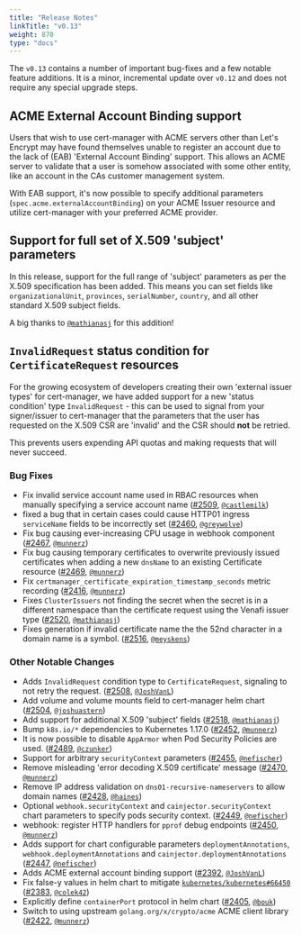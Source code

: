 ```yaml
---
title: "Release Notes"
linkTitle: "v0.13"
weight: 870
type: "docs"
---
```


The `v0.13` contains a number of important bug-fixes and a few notable feature additions. It is a minor, incremental
update over `v0.12` and does not require any special upgrade steps.

## ACME External Account Binding support

Users that wish to use cert-manager with ACME servers other than Let's Encrypt may have found themselves unable to
register an account due to the lack of (EAB) 'External Account Binding' support. This allows an ACME server to validate
that a user is somehow associated with some other entity, like an account in the CAs customer management system.

With EAB support, it's now possible to specify additional parameters (`spec.acme.externalAccountBinding`) on your ACME
Issuer resource and utilize cert-manager with your preferred ACME provider.

## Support for full set of X.509 'subject' parameters

In this release, support for the full range of 'subject' parameters as per the X.509 specification has been added.
This means you can set fields like `organizationalUnit`, `provinces`, `serialNumber`, `country`, and all other standard
X.509 subject fields.

A big thanks to [`@mathianasj`](https://github.com/mathianasj) for this addition!

## `InvalidRequest` status condition for `CertificateRequest` resources

For the growing ecosystem of developers creating their own 'external issuer types' for cert-manager, we have added
support for a new 'status condition' type `InvalidRequest` - this can be used to signal from your signer/issuer to
cert-manager that the parameters that the user has requested on the X.509 CSR are 'invalid' and the CSR should **not**
be retried.

This prevents users expending API quotas and making requests that will never succeed.

### Bug Fixes

- Fix invalid service account name used in RBAC resources when manually specifying a service account name ([#2509](https://github.com/jetstack/cert-manager/pull/2509), [`@castlemilk`](https://github.com/castlemilk))
- fixed a bug that in certain cases could cause HTTP01 ingress `serviceName` fields to be incorrectly set ([#2460](https://github.com/jetstack/cert-manager/pull/2460), [`@greywolve`](https://github.com/greywolve))
- Fix bug causing ever-increasing CPU usage in webhook component ([#2467](https://github.com/jetstack/cert-manager/pull/2467), [`@munnerz`](https://github.com/munnerz))
- Fix bug causing temporary certificates to overwrite previously issued certificates when adding a new `dnsName` to an existing Certificate resource ([#2469](https://github.com/jetstack/cert-manager/pull/2469), [`@munnerz`](https://github.com/munnerz))
- Fix `certmanager_certificate_expiration_timestamp_seconds` metric recording ([#2416](https://github.com/jetstack/cert-manager/pull/2416), [`@munnerz`](https://github.com/munnerz))
- Fixes `ClusterIssuers` not finding the secret when the secret is in a different namespace than the certificate request using the Venafi issuer type ([#2520](https://github.com/jetstack/cert-manager/pull/2520), [`@mathianasj`](https://github.com/mathianasj))
- Fixes generation if invalid certificate name the the 52nd character in a domain name is a symbol. ([#2516](https://github.com/jetstack/cert-manager/pull/2516), [`@meyskens`](https://github.com/meyskens))


### Other Notable Changes

- Adds `InvalidRequest` condition type to `CertificateRequest`, signaling to not retry the request. ([#2508](https://github.com/jetstack/cert-manager/pull/2508), [`@JoshVanL`](https://github.com/JoshVanL))
- Add volume and volume mounts field to cert-manager helm chart ([#2504](https://github.com/jetstack/cert-manager/pull/2504), [`@joshuastern`](https://github.com/joshuastern))
- Add support for additional X.509 'subject' fields ([#2518](https://github.com/jetstack/cert-manager/pull/2518), [`@mathianasj`](https://github.com/mathianasj))
- Bump `k8s.io/*` dependencies to Kubernetes 1.17.0 ([#2452](https://github.com/jetstack/cert-manager/pull/2452), [`@munnerz`](https://github.com/munnerz))
- It is now possible to disable `AppArmor` when Pod Security Policies are used. ([#2489](https://github.com/jetstack/cert-manager/pull/2489), [`@czunker`](https://github.com/czunker))
- Support for arbitrary `securityContext` parameters ([#2455](https://github.com/jetstack/cert-manager/pull/2455), [`@nefischer`](https://github.com/nefischer))
- Remove misleading 'error decoding X.509 certificate' message ([#2470](https://github.com/jetstack/cert-manager/pull/2470), [`@munnerz`](https://github.com/munnerz))
- Remove IP address validation on `dns01-recursive-nameservers` to allow domain names ([#2428](https://github.com/jetstack/cert-manager/pull/2428), [`@haines`](https://github.com/haines))
- Optional `webhook.securityContext` and `cainjector.securityContext` chart parameters to specify pods security context. ([#2449](https://github.com/jetstack/cert-manager/pull/2449), [`@nefischer`](https://github.com/nefischer))
- webhook: register HTTP handlers for `pprof` debug endpoints ([#2450](https://github.com/jetstack/cert-manager/pull/2450), [`@munnerz`](https://github.com/munnerz))
- Adds support for chart configurable parameters  `deploymentAnnotations`, `webhook.deploymentAnnotations` and `cainjector.deploymentAnnotations` ([#2447](https://github.com/jetstack/cert-manager/pull/2447), [`@nefischer`](https://github.com/nefischer))
- Adds ACME external account binding support ([#2392](https://github.com/jetstack/cert-manager/pull/2392), [`@JoshVanL`](https://github.com/JoshVanL))
- Fix false-y values in helm chart to mitigate [`kubernetes/kubernetes#66450`](https://github.com/kubernetes/kubernetes/issues/66450) ([#2383](https://github.com/jetstack/cert-manager/pull/2383), [`@colek42`](https://github.com/colek42))
- Explicitly define `containerPort` protocol in helm chart ([#2405](https://github.com/jetstack/cert-manager/pull/2405), [`@bouk`](https://github.com/bouk))
- Switch to using upstream `golang.org/x/crypto/acme` ACME client library ([#2422](https://github.com/jetstack/cert-manager/pull/2422), [`@munnerz`](https://github.com/munnerz))
